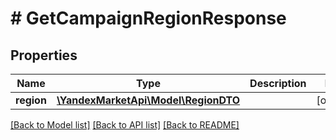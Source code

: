 # # GetCampaignRegionResponse

## Properties

Name | Type | Description | Notes
------------ | ------------- | ------------- | -------------
**region** | [**\YandexMarketApi\Model\RegionDTO**](RegionDTO.md) |  | [optional]

[[Back to Model list]](../../README.md#models) [[Back to API list]](../../README.md#endpoints) [[Back to README]](../../README.md)
